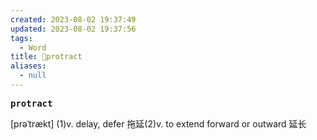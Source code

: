 ```yaml
---
created: 2023-08-02 19:37:49
updated: 2023-08-02 19:37:56
tags:
  - Word
title: 📖protract
aliases:
  - null
---
```


<pre><strong>protract</strong></pre>
[prəˈtrækt]
(1)v. delay, defer 拖延(2)v. to extend forward or outward 延⻓
